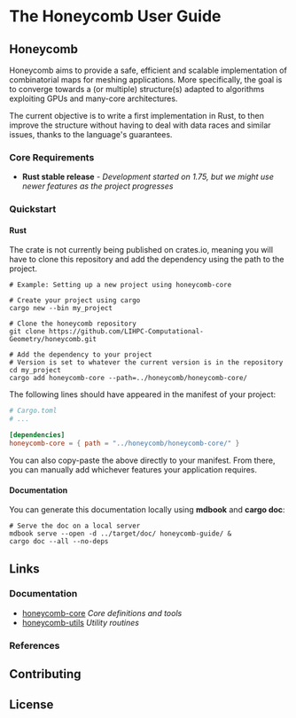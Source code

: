 # The Honeycomb User Guide

## Honeycomb

Honeycomb aims to provide a safe, efficient and scalable implementation of 
combinatorial maps for meshing applications. More specifically, the goal is
to converge towards a (or multiple) structure(s) adapted to algorithms 
exploiting GPUs and many-core architectures.

The current objective is to write a first implementation in Rust, to then 
improve the structure without having to deal with data races and similar 
issues, thanks to the language's guarantees.

### Core Requirements

- **Rust stable release** - *Development started on 1.75, but we might use 
  newer features as the project progresses*

### Quickstart

#### Rust

The crate is not currently being published on crates.io, meaning you will have
to clone this repository and add the dependency using the path to the project.

```shell
# Example: Setting up a new project using honeycomb-core

# Create your project using cargo
cargo new --bin my_project

# Clone the honeycomb repository
git clone https://github.com/LIHPC-Computational-Geometry/honeycomb.git

# Add the dependency to your project
# Version is set to whatever the current version is in the repository
cd my_project
cargo add honeycomb-core --path=../honeycomb/honeycomb-core/
```

The following lines should have appeared in the manifest of your project:

```toml
# Cargo.toml
# ...

[dependencies]
honeycomb-core = { path = "../honeycomb/honeycomb-core/" }
```

You can also copy-paste the above directly to your manifest. From there, you can
manually add whichever features your application requires. 


#### Documentation

You can generate this documentation locally using **mdbook** and **cargo doc**:

```shell
# Serve the doc on a local server
mdbook serve --open -d ../target/doc/ honeycomb-guide/ &
cargo doc --all --no-deps
```

## Links

### Documentation

- [honeycomb-core](honeycomb_core/) *Core definitions and tools*
- [honeycomb-utils](honeycomb_utils/) *Utility routines*

### References

## Contributing

## License